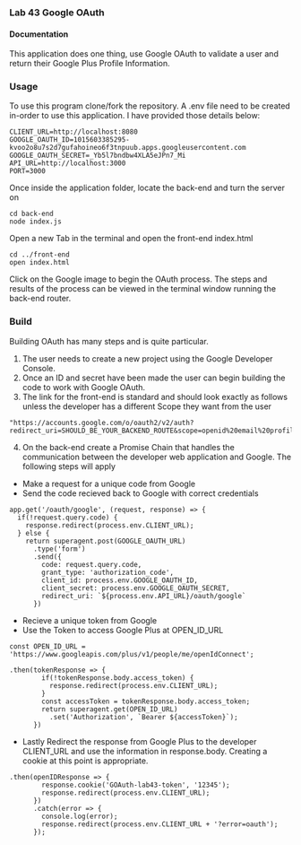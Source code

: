 ### Lab 43 Google OAuth

#### Documentation  
This application does one thing, use Google OAuth to validate a user and return their Google Plus Profile Information.

### Usage
To use this program clone/fork the repository.
A .env file need to be created in-order to use this application. I have provided those details below:
```
CLIENT_URL=http://localhost:8080
GOOGLE_OAUTH_ID=1015603385295-kvoo2o8u7s2d7gufahoineo6f3tnpuub.apps.googleusercontent.com
GOOGLE_OAUTH_SECRET=_Yb5l7bndbw4XLA5eJPn7_Mi
API_URL=http://localhost:3000
PORT=3000
```

Once inside the application folder, locate the back-end and turn the server on
```
cd back-end
node index.js
```
Open a new Tab in the terminal and open the front-end index.html

```
cd ../front-end
open index.html
```

Click on the Google image to begin the OAuth process. The steps and results of the process can be viewed in the terminal window running the back-end router.

### Build
Building OAuth has many steps and is quite particular.
1. The user needs to create a new project using the Google Developer Console.
2. Once an ID and secret have been made the user can begin building the code to work with Google OAuth.
3. The link for the front-end is standard and should look exactly as follows unless the developer has a different Scope they want from the user
```
"https://accounts.google.com/o/oauth2/v2/auth?redirect_uri=SHOULD_BE_YOUR_BACKEND_ROUTE&scope=openid%20email%20profile&client_id=SHOULD_BE_YOUR_UNIQUE_CLIENT_ID_FROM_GOOGLE&prompt=consent&response_type=code"
```
4. On the back-end create a Promise Chain that handles the communication between the developer web application and Google. The following steps will apply
- Make a request for a unique code from Google
- Send the code recieved back to Google with correct credentials
```
app.get('/oauth/google', (request, response) => {
  if(!request.query.code) {
    response.redirect(process.env.CLIENT_URL);
  } else {
    return superagent.post(GOOGLE_OAUTH_URL)
      .type('form')
      .send({
        code: request.query.code,
        grant_type: 'authorization_code',
        client_id: process.env.GOOGLE_OAUTH_ID,
        client_secret: process.env.GOOGLE_OAUTH_SECRET,
        redirect_uri: `${process.env.API_URL}/oauth/google`
      })
```
- Recieve a unique token from Google
- Use the Token to access Google Plus at OPEN_ID_URL
```
const OPEN_ID_URL = 'https://www.googleapis.com/plus/v1/people/me/openIdConnect';
```

```
.then(tokenResponse => {
        if(!tokenResponse.body.access_token) {
          response.redirect(process.env.CLIENT_URL);
        }
        const accessToken = tokenResponse.body.access_token;
        return superagent.get(OPEN_ID_URL)
          .set('Authorization', `Bearer ${accessToken}`);
      })
```
- Lastly Redirect the response from Google Plus to the developer CLIENT_URL and use the information in response.body. Creating a cookie at this point is appropriate.

```
.then(openIDResponse => {
        response.cookie('GOAuth-lab43-token', '12345');
        response.redirect(process.env.CLIENT_URL);
      })
      .catch(error => {
        console.log(error);
        response.redirect(process.env.CLIENT_URL + '?error=oauth');
      });
```

